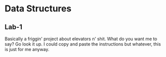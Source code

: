 # Data Structures
## Lab-1
Basically a friggin' project about elevators n' shit. What do you want me to say? Go look it up. I could copy and paste the instructions but whatever, this is just for me anyway.

